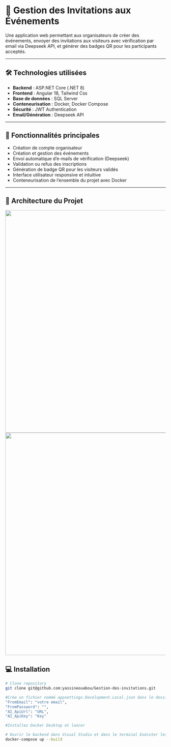 # 🎉 Gestion des Invitations aux Événements

Une application web permettant aux organisateurs de créer des événements, envoyer des invitations aux visiteurs avec vérification par email via Deepseek API, et générer des badges QR pour les participants acceptés.

---

## 🛠️ Technologies utilisées

- **Backend** : ASP.NET Core (.NET 8)
- **Frontend** : Angular 18, Tailwind Css
- **Base de données** : SQL Server
- **Conteneurisation** : Docker, Docker Compose
- **Sécurité** : JWT Authentication
- **Email/Génération** : Deepseek API

---

## 📌 Fonctionnalités principales

- Création de compte organisateur
- Création et gestion des événements
- Envoi automatique d’e-mails de vérification (Deepseek)
- Validation ou refus des inscriptions
- Génération de badge QR pour les visiteurs validés
- Interface utilisateur responsive et intuitive
- Conteneurisation de l’ensemble du projet avec Docker

---

## 🧩 Architecture du Projet
<img src="https://github.com/user-attachments/assets/00a03535-5f16-4644-a0ac-8818a0500ed7" width="700"/>
<img src="https://github.com/user-attachments/assets/3e7ca9cb-7bff-4e7d-8729-c5fc2becc87c" width="700"/>



## 💻 Installation


```bash
# Clone repository
git clone git@github.com:yassineouabou/Gestion-des-invitations.git

#Crée un fichier nommé appsettings.Development.Local.json dans le dossier api/
"FromEmail": "votre email",
"FromPassword": "",
"AI_ApiUrl": "URL",
"AI_ApiKey": "Key"

#Installez Docker Desktop et lancer

# Ouvrir le backend dans Visual Studio et dans le terminal Exécuter les conteneurs Docker
docker-compose up --build
```

